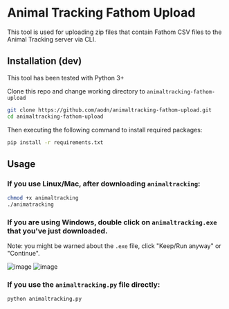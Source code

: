 # Animal Tracking Fathom Upload

This tool is used for uploading zip files that contain Fathom CSV files to the Animal Tracking server via CLI.

## Installation (dev)

This tool has been tested with Python 3+

Clone this repo and change working directory to `animaltracking-fathom-upload` 

```bash
git clone https://github.com/aodn/animaltracking-fathom-upload.git
cd animaltracking-fathom-upload
```

Then executing the following command to install required packages:

```bash
pip install -r requirements.txt
```

## Usage

### If you use Linux/Mac, after downloading `animaltracking`:

```bash
chmod +x animaltracking
./animatracking
```

### If you are using Windows, double click on `animaltracking.exe` that you've just downloaded.

Note: you might be warned about the `.exe` file, click "Keep/Run anyway" or "Continue".

![image](https://user-images.githubusercontent.com/26201635/219268565-35860a53-3cfd-457b-957c-a3f3dda64749.png)
![image](https://user-images.githubusercontent.com/26201635/219268921-4b1bcbbe-dfef-433a-982b-81f931e3b28b.png)


### If you use the `animaltracking.py` file directly:

```bash
python animaltracking.py
```
